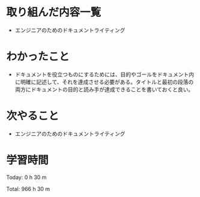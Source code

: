 # 取り組んだ内容一覧
- エンジニアのためのドキュメントライティング

# わかったこと
- ドキュメントを役立つものにするためには、目的やゴールをドキュメント内に明確に記述して、それを達成させる必要がある。タイトルと最初の段落の両方にドキュメントの目的と読み手が達成できることを書いておくと良い。

# 次やること
- エンジニアのためのドキュメントライティング

# 学習時間
Today: 0 h 30 m

Total: 966 h 30 m
